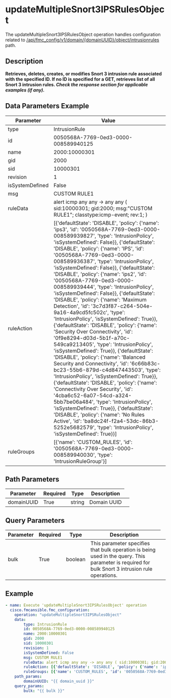 # updateMultipleSnort3IPSRulesObject

The updateMultipleSnort3IPSRulesObject operation handles configuration related to [/api/fmc_config/v1/domain/{domainUUID}/object/intrusionrules](/paths//api/fmc_config/v1/domain/{domain_uuid}/object/intrusionrules.md) path.&nbsp;
## Description
**Retrieves, deletes, creates, or modifies Snort 3 intrusion rule associated with the specified ID. If no ID is specified for a GET, retrieves list of all Snort 3 intrusion rules. _Check the response section for applicable examples (if any)._**

## Data Parameters Example
| Parameter | Value |
| --------- | -------- |
| type | IntrusionRule |
| id | 0050568A-7769-0ed3-0000-008589940125 |
| name | 2000:10000301 |
| gid | 2000 |
| sid | 10000301 |
| revision | 1 |
| isSystemDefined | False |
| msg | CUSTOM RULE1 |
| ruleData | alert icmp any any -> any any ( sid:10000301; gid:2000; msg:"CUSTOM RULE1"; classtype:icmp-event; rev:1; ) |
| ruleAction | [{'defaultState': 'DISABLE', 'policy': {'name': 'ips3', 'id': '0050568A-7769-0ed3-0000-008589939827', 'type': 'IntrusionPolicy', 'isSystemDefined': False}}, {'defaultState': 'DISABLE', 'policy': {'name': 'IPS', 'id': '0050568A-7769-0ed3-0000-008589936387', 'type': 'IntrusionPolicy', 'isSystemDefined': False}}, {'defaultState': 'DISABLE', 'policy': {'name': 'ips2', 'id': '0050568A-7769-0ed3-0000-008589939444', 'type': 'IntrusionPolicy', 'isSystemDefined': False}}, {'defaultState': 'DISABLE', 'policy': {'name': 'Maximum Detection', 'id': '3c7d3f87-c264-504e-9a16-4a9cd5fc502c', 'type': 'IntrusionPolicy', 'isSystemDefined': True}}, {'defaultState': 'DISABLE', 'policy': {'name': 'Security Over Connectivity', 'id': '0f9e8294-d03d-5b1f-a70c-549ca9213405', 'type': 'IntrusionPolicy', 'isSystemDefined': True}}, {'defaultState': 'DISABLE', 'policy': {'name': 'Balanced Security and Connectivity', 'id': '6c66b83c-bc23-55b6-879d-c4d847443503', 'type': 'IntrusionPolicy', 'isSystemDefined': True}}, {'defaultState': 'DISABLE', 'policy': {'name': 'Connectivity Over Security', 'id': '4cba6c52-6a07-54cd-a324-5bb7be06a484', 'type': 'IntrusionPolicy', 'isSystemDefined': True}}, {'defaultState': 'DISABLE', 'policy': {'name': 'No Rules Active', 'id': 'ba8dc24f-f2a4-53dc-86b3-5252e5682579', 'type': 'IntrusionPolicy', 'isSystemDefined': True}}] |
| ruleGroups | [{'name': 'CUSTOM_RULES', 'id': '0050568A-7769-0ed3-0000-008589940030', 'type': 'IntrusionRuleGroup'}] |

## Path Parameters
| Parameter | Required | Type | Description |
| --------- | -------- | ---- | ----------- |
| domainUUID | True | string <td colspan=3> Domain UUID |

## Query Parameters
| Parameter | Required | Type | Description |
| --------- | -------- | ---- | ----------- |
| bulk | True | boolean <td colspan=3> This parameter specifies that bulk operation is being used in the query. This parameter is required for bulk Snort 3 intrusion rule operations. |

## Example
```yaml
- name: Execute 'updateMultipleSnort3IPSRulesObject' operation
  cisco.fmcansible.fmc_configuration:
    operation: "updateMultipleSnort3IPSRulesObject"
    data:
        type: IntrusionRule
        id: 0050568A-7769-0ed3-0000-008589940125
        name: 2000:10000301
        gid: 2000
        sid: 10000301
        revision: 1
        isSystemDefined: False
        msg: CUSTOM RULE1
        ruleData: alert icmp any any -> any any ( sid:10000301; gid:2000; msg:"CUSTOM RULE1"; classtype:icmp-event; rev:1; )
        ruleAction: [{'defaultState': 'DISABLE', 'policy': {'name': 'ips3', 'id': '0050568A-7769-0ed3-0000-008589939827', 'type': 'IntrusionPolicy', 'isSystemDefined': False}}, {'defaultState': 'DISABLE', 'policy': {'name': 'IPS', 'id': '0050568A-7769-0ed3-0000-008589936387', 'type': 'IntrusionPolicy', 'isSystemDefined': False}}, {'defaultState': 'DISABLE', 'policy': {'name': 'ips2', 'id': '0050568A-7769-0ed3-0000-008589939444', 'type': 'IntrusionPolicy', 'isSystemDefined': False}}, {'defaultState': 'DISABLE', 'policy': {'name': 'Maximum Detection', 'id': '3c7d3f87-c264-504e-9a16-4a9cd5fc502c', 'type': 'IntrusionPolicy', 'isSystemDefined': True}}, {'defaultState': 'DISABLE', 'policy': {'name': 'Security Over Connectivity', 'id': '0f9e8294-d03d-5b1f-a70c-549ca9213405', 'type': 'IntrusionPolicy', 'isSystemDefined': True}}, {'defaultState': 'DISABLE', 'policy': {'name': 'Balanced Security and Connectivity', 'id': '6c66b83c-bc23-55b6-879d-c4d847443503', 'type': 'IntrusionPolicy', 'isSystemDefined': True}}, {'defaultState': 'DISABLE', 'policy': {'name': 'Connectivity Over Security', 'id': '4cba6c52-6a07-54cd-a324-5bb7be06a484', 'type': 'IntrusionPolicy', 'isSystemDefined': True}}, {'defaultState': 'DISABLE', 'policy': {'name': 'No Rules Active', 'id': 'ba8dc24f-f2a4-53dc-86b3-5252e5682579', 'type': 'IntrusionPolicy', 'isSystemDefined': True}}]
        ruleGroups: [{'name': 'CUSTOM_RULES', 'id': '0050568A-7769-0ed3-0000-008589940030', 'type': 'IntrusionRuleGroup'}]
    path_params:
        domainUUID: "{{ domain_uuid }}"
    query_params:
        bulk: "{{ bulk }}"

```